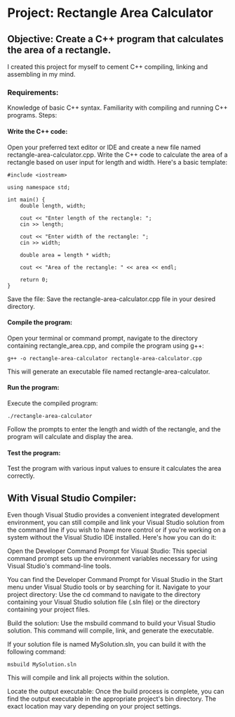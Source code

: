# Project: Rectangle Area Calculator

## Objective: Create a C++ program that calculates the area of a rectangle.
I created this project for myself to cement C++ compiling, linking and assembling in my mind.
### Requirements:

Knowledge of basic C++ syntax.
Familiarity with compiling and running C++ programs.
Steps:

#### Write the C++ code:
Open your preferred text editor or IDE and create a new file named rectangle-area-calculator.cpp. Write the C++ code to calculate the area of a rectangle based on user input for length and width. Here's a basic template:


```
#include <iostream>

using namespace std;

int main() {
    double length, width;
    
    cout << "Enter length of the rectangle: ";
    cin >> length;
    
    cout << "Enter width of the rectangle: ";
    cin >> width;
    
    double area = length * width;
    
    cout << "Area of the rectangle: " << area << endl;
    
    return 0;
}
```
Save the file: Save the rectangle-area-calculator.cpp file in your desired directory.

#### Compile the program:
Open your terminal or command prompt, navigate to the directory containing rectangle_area.cpp, and compile the program using g++:

```
g++ -o rectangle-area-calculator rectangle-area-calculator.cpp
```
This will generate an executable file named rectangle-area-calculator.

#### Run the program:
Execute the compiled program:

```
./rectangle-area-calculator
```
Follow the prompts to enter the length and width of the rectangle, and the program will calculate and display the area.

#### Test the program:
Test the program with various input values to ensure it calculates the area correctly.

## With Visual Studio Compiler:
Even though Visual Studio provides a convenient integrated development environment, you can still compile and link your Visual Studio solution from the command line if you wish to have more control or if you're working on a system without the Visual Studio IDE installed. Here's how you can do it:

Open the Developer Command Prompt for Visual Studio: This special command prompt sets up the environment variables necessary for using Visual Studio's command-line tools.

You can find the Developer Command Prompt for Visual Studio in the Start menu under Visual Studio tools or by searching for it.
Navigate to your project directory: Use the cd command to navigate to the directory containing your Visual Studio solution file (.sln file) or the directory containing your project files.

Build the solution: Use the msbuild command to build your Visual Studio solution. This command will compile, link, and generate the executable.

If your solution file is named MySolution.sln, you can build it with the following command:
```
msbuild MySolution.sln
```
This will compile and link all projects within the solution.

Locate the output executable: Once the build process is complete, you can find the output executable in the appropriate project's bin directory. The exact location may vary depending on your project settings.






